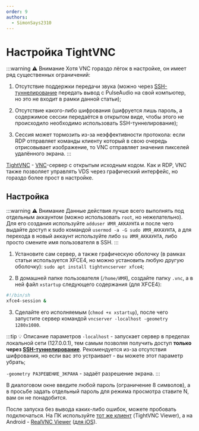 ```yaml
---
order: 9
authors:
  - SimonSays2310
---
```


# Настройка TightVNC

:::warning :warning: Внимание
Хотя VNC гораздо лёгок в настройке, он имеет ряд существенных ограничений:

1. Отсутствие поддержки передачи звука (можно через [SSH-туннелирование](/vds/sshtunnel) передать вывод с PulseAudio на свой компьютер, но это не входит в рамки данной статьи);

2. Отсутствие какого-либо шифрования (шифруется лишь пароль, а содержимое сессии передаётся в открытом виде, чтобы этого не происходило необходимо использовать SSH-туннелирование);

3. Сессия может тормозить из-за неэффективности протокола: если RDP отправляет команды клиенту который в свою очередь отрисовывает изображение, то VNC отправляет значения пикселей удалённого экрана.
:::

[TightVNC](https://www.tightvnc.com/) - [VNC](https://ru.wikipedia.org/wiki/Virtual_Network_Computing)-сервер с открытым исходным кодом. Как и RDP, VNC также позволяет управлять VDS через графический интерфейс, но гораздо более прост в настройке.

## Настройка

:::warning :warning: Внимание
Данные действия лучше всего выполнять под отдельным аккаунтом (можно использовать `root`, но нежелательно). Для его создания используйте `adduser ИМЯ_АККАУНТА` и после чего выдайте доступ к sudo командой `usermod -a -G sudo ИМЯ_АККАУНТА`, а для перехода в новый аккаунт используйте либо `su ИМЯ_АККАУНТА`, либо просто смените имя пользователя в SSH.
:::

1. Установите сам сервер, а также графическую оболочку (в рамках статьи используется XFCE4, но можно установить любую другую оболочку): `sudo apt install tightvncserver xfce4`;

2. В домашней папке пользователя (`/home/ИМЯ`), создайте папку `.vnc`, а в ней файл `xstartup` следующего содержания (для XFCE4):

```sh
#!/bin/sh
xfce4-session &
```

3. Сделайте его исполняемым (`chmod +x xstartup`), после чего запустите сервер командой `vncserver -localhost -geometry 1280x1080`.

:::tip :bulb: Описание параметров
`-localhost` - запускает сервер в пределах локальной сети (127.0.0.1), тем самым позволяя получить доступ **только через [SSH-туннелирование](/vds/sshtunnel)**. Рекомендуется из-за отсутствия шифрования, но если вас это устраивает - вы можете этот параметр убрать;

`-geometry РАЗРЕШЕНИЕ_ЭКРАНА` - задаёт разрешение экрана.
:::

В диалоговом окне введите любой пароль (ограничение 8 символов), а в просьбе задать отдельный пароль для режима просмотра ставите N, вам он не понадобится.

После запуска без вывода каких-либо ошибок, можете пробовать подключаться. На ПК используйте [тот же клиент](https://www.tightvnc.com/download.php) (TightVNC Viewer), а на Android - [RealVNC Viewer](https://play.google.com/store/apps/details?id=com.realvnc.viewer.android) ([для iOS](https://apps.apple.com/us/app/realvnc-viewer-remote-desktop/id352019548)).
